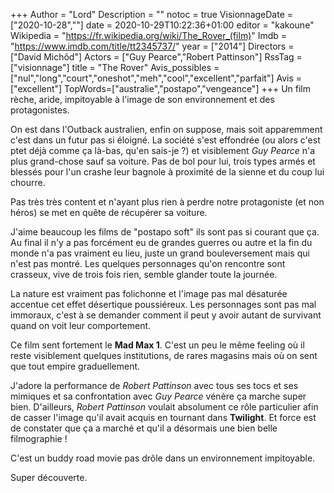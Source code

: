 +++
Author = "Lord"
Description = ""
notoc = true
VisionnageDate = ["2020-10-28",""]
date = 2020-10-29T10:22:36+01:00
editor = "kakoune"
Wikipedia = "https://fr.wikipedia.org/wiki/The_Rover_(film)"
Imdb = "https://www.imdb.com/title/tt2345737/"
year = ["2014"]
Directors = ["David Michôd"]
Actors = ["Guy Pearce","Robert Pattinson"]
RssTag = ["visionnage"]
title = "The Rover"
Avis_possibles = ["nul","long","court","oneshot","meh","cool","excellent","parfait"]
Avis = ["excellent"]
TopWords=["australie","postapo","vengeance"]
+++
Un film rèche, aride, impitoyable à l'image de son environnement et des protagonistes.

On est dans l'Outback australien, enfin on suppose, mais soit apparemment c'est dans un futur pas si éloigné.
La société s'est effondrée (ou alors c'est ptet déjà comme ça là-bas, qu'en sais-je ?) et visiblement *Guy Pearce* n'a plus grand-chose sauf sa voiture.
Pas de bol pour lui, trois types armés et blessés pour l'un crashe leur bagnole à proximité de la sienne et du coup lui chourre.

Pas très très content et n'ayant plus rien à perdre notre protagoniste (et non héros) se met en quête de récupérer sa voiture.

J'aime beaucoup les films de "postapo soft" ils sont pas si courant que ça.
Au final il n'y a pas forcément eu de grandes guerres ou autre et la fin du monde n'a pas vraiment eu lieu, juste un grand bouleversement mais qui n'est pas montré.
Les quelques personnages qu'on rencontre sont crasseux, vive de trois fois rien, semble glander toute la journée.

La nature est vraiment pas folichonne et l'image pas mal désaturée accentue cet effet désertique poussiéreux.
Les personnages sont pas mal immoraux, c'est à se demander comment il peut y avoir autant de survivant quand on voit leur comportement.

Ce film sent fortement le **Mad Max 1**.
C'est un peu le même feeling où il reste visiblement quelques institutions, de rares magasins mais où on sent que tout empire graduellement.

J'adore la performance de *Robert Pattinson* avec tous ses tocs et ses mimiques et sa confrontation avec *Guy Pearce* vénère ça marche super bien.
D'ailleurs, *Robert Pattinson* voulait absolument ce rôle particulier afin de casser l'image qu'il avait acquis en tournant dans **Twilight**.
Et force est de constater que ça a marché et qu'il a désormais une bien belle filmographie !

C'est un buddy road movie pas drôle dans un environnement impitoyable.

Super découverte.
